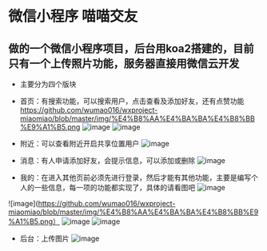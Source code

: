 # 微信小程序 喵喵交友
 ## 做的一个微信小程序项目，后台用koa2搭建的，目前只有一个上传照片功能，服务器直接用微信云开发
- 主要分为四个版块

- 首页：有搜索功能，可以搜索用户，点击查看及添加好友，还有点赞功能
https://github.com/wumao016/wxproject-miaomiao/blob/master/img/%E4%B8%AA%E4%BA%BA%E4%B8%BB%E9%A1%B5.png
![image](https://github.com/wumao016/wxproject-miaomiao/blob/master/img/shouye.png)
![image](https://github.com/wumao016/wxproject-miaomiao/blob/master/img/sousuo.png)
- 附近：可以查看附近开启共享位置用户
![image](https://github.com/wumao016/wxproject-miaomiao/blob/master/img/fujin.png)
- 消息：有人申请添加好友，会提示信息，可以添加或删除
![image](https://github.com/wumao016/wxproject-miaomiao/blob/master/img/xiaoxi.png)
- 我的：在进入其他页前必须先进行登录，然后才能有其他功能，主要是编写个人的一些信息，每一项的功能都实现了，具体的请看图吧
![image](https://github.com/wumao016/wxproject-miaomiao/blob/master/img/grxinxi.png)

![image](https://github.com/wumao016/wxproject-miaomiao/blob/master/img/%E4%B8%AA%E4%BA%BA%E4%B8%BB%E9%A1%B5.png）
![image](https://github.com/wumao016/wxproject-miaomiao/blob/master/img/mine.png)
![image](https://github.com/wumao016/wxproject-miaomiao/blob/master/img/miaomiao.png)
- 后台：上传图片 
![image](https://github.com/wumao016/wxproject-miaomiao/blob/master/img/houtai.png)
